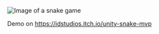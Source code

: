 ![Image of a snake game](https://img.itch.zone/aW1nLzEwOTEyODM2LnBuZw==/original/5b7wQS.png)

Demo on https://idstudios.itch.io/unity-snake-mvp
